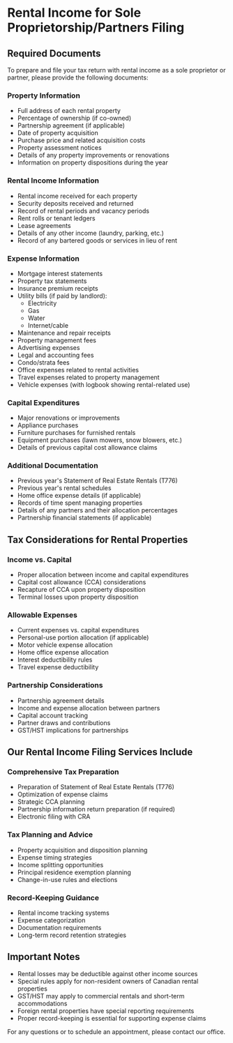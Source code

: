 # Rental Income for Sole Proprietorship/Partners Filing

## Required Documents

To prepare and file your tax return with rental income as a sole proprietor or partner, please provide the following documents:

### Property Information
- Full address of each rental property
- Percentage of ownership (if co-owned)
- Partnership agreement (if applicable)
- Date of property acquisition
- Purchase price and related acquisition costs
- Property assessment notices
- Details of any property improvements or renovations
- Information on property dispositions during the year

### Rental Income Information
- Rental income received for each property
- Security deposits received and returned
- Record of rental periods and vacancy periods
- Rent rolls or tenant ledgers
- Lease agreements
- Details of any other income (laundry, parking, etc.)
- Record of any bartered goods or services in lieu of rent

### Expense Information
- Mortgage interest statements
- Property tax statements
- Insurance premium receipts
- Utility bills (if paid by landlord):
  - Electricity
  - Gas
  - Water
  - Internet/cable
- Maintenance and repair receipts
- Property management fees
- Advertising expenses
- Legal and accounting fees
- Condo/strata fees
- Office expenses related to rental activities
- Travel expenses related to property management
- Vehicle expenses (with logbook showing rental-related use)

### Capital Expenditures
- Major renovations or improvements
- Appliance purchases
- Furniture purchases for furnished rentals
- Equipment purchases (lawn mowers, snow blowers, etc.)
- Details of previous capital cost allowance claims

### Additional Documentation
- Previous year's Statement of Real Estate Rentals (T776)
- Previous year's rental schedules
- Home office expense details (if applicable)
- Records of time spent managing properties
- Details of any partners and their allocation percentages
- Partnership financial statements (if applicable)

## Tax Considerations for Rental Properties

### Income vs. Capital
- Proper allocation between income and capital expenditures
- Capital cost allowance (CCA) considerations
- Recapture of CCA upon property disposition
- Terminal losses upon property disposition

### Allowable Expenses
- Current expenses vs. capital expenditures
- Personal-use portion allocation (if applicable)
- Motor vehicle expense allocation
- Home office expense allocation
- Interest deductibility rules
- Travel expense deductibility

### Partnership Considerations
- Partnership agreement details
- Income and expense allocation between partners
- Capital account tracking
- Partner draws and contributions
- GST/HST implications for partnerships

## Our Rental Income Filing Services Include

### Comprehensive Tax Preparation
- Preparation of Statement of Real Estate Rentals (T776)
- Optimization of expense claims
- Strategic CCA planning
- Partnership information return preparation (if required)
- Electronic filing with CRA

### Tax Planning and Advice
- Property acquisition and disposition planning
- Expense timing strategies
- Income splitting opportunities
- Principal residence exemption planning
- Change-in-use rules and elections

### Record-Keeping Guidance
- Rental income tracking systems
- Expense categorization
- Documentation requirements
- Long-term record retention strategies

## Important Notes
- Rental losses may be deductible against other income sources
- Special rules apply for non-resident owners of Canadian rental properties
- GST/HST may apply to commercial rentals and short-term accommodations
- Foreign rental properties have special reporting requirements
- Proper record-keeping is essential for supporting expense claims

For any questions or to schedule an appointment, please contact our office.